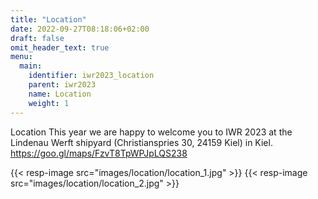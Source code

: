 ```yaml
---
title: "Location"
date: 2022-09-27T08:18:06+02:00
draft: false
omit_header_text: true
menu:
  main:
    identifier: iwr2023_location
    parent: iwr2023
    name: Location
    weight: 1
---
```


Location
This year we are happy to welcome you to IWR 2023 at the Lindenau Werft shipyard (Christianspries 30, 24159 Kiel) in Kiel.
https://goo.gl/maps/FzvT8TpWPJpLQS238

{{< resp-image src="images/location/location_1.jpg" >}}
{{< resp-image src="images/location/location_2.jpg" >}}
